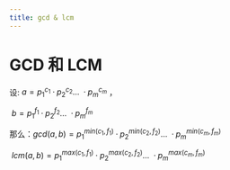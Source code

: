```yaml
---
title: gcd & lcm
---
```

# GCD 和 LCM

设: $a = p_1^{c_1}·p_2^{c_2}\dots\ ·p_m^{c_m}$ ，

​    $b = p_1^{f_1}·p_2^{f_2}\dots\ ·p_m^{f_m}$

那么：$gcd(a, b) = p_1^{min(c_1, f_1)}·p_2^{min(c_2, f_2)}\dots\ ·p_m^{min(c_m, f_m)}$

​     $lcm(a, b) = p_1^{max(c_1, f_1)}·p_2^{max(c_2, f_2)}\dots\ ·p_m^{max(c_m, f_m)}$

